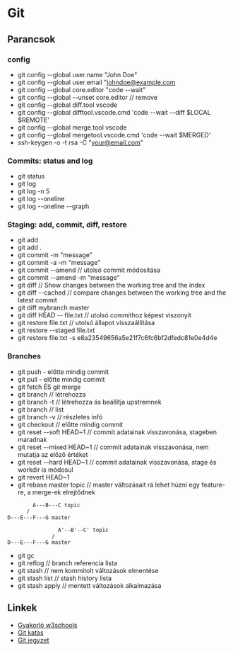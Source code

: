 # Git

## Parancsok

### config

- git config --global user.name "John Doe"
- git config --global user.email "johndoe@example.com
- git config --global core.editor "code --wait"
- git config --global --unset core.editor // remove
- git config --global diff.tool vscode
- git config --global difftool.vscode.cmd 'code --wait --diff $LOCAL $REMOTE'
- git config --global merge.tool vscode
- git config --global mergetool.vscode.cmd 'code --wait $MERGED'
- ssh-keygen -o -t rsa -C "your@email.com"

### Commits: status and log

- git status
- git log
- git log -n 5
- git log --oneline
- git log --oneline --graph

### Staging: add, commit, diff, restore

- git add <filename>
- git add .
- git commit -m "message"
- git commit -a -m "message"
- git commit --amend // utolsó commit módosítása
- git commit --amend -m "message"
- git diff // Show changes between the working tree and the index
- git diff --cached // compare changes between the working tree and the latest commit
- git diff mybranch master
- git diff HEAD -- file.txt // utolsó commithoz képest viszonyít
- git restore file.txt // utolsó állapot visszaállítása
- git restore --staged file.txt
- git restore file.txt -s e8a23549656a5e21f7c6fc6bf2dfedc81e0e4d4e

### Branches

- git push - előtte mindig commit
- git pull - előtte mindig commit
- git fetch ÉS git merge
- git branch <branchname> // létrehozza
- git branch -t <branchname> // létrehozza ás beállítja upstremnek
- git branch // list
- git branch -v // részletes infó
- git checkout <branchname> // előtte mindig commit
- git reset --soft HEAD~1 // commit adatainak visszavonása, stageben maradnak
- git reset --mixed HEAD~1 // commit adatainak visszavonása, nem mutatja az előző értéket
- git reset --hard HEAD~1 // commit adatainak visszavonása, stage és workdir is módosul
- git revert HEAD~1
- git rebase master topic // master változásait rá lehet húzni egy feature-re, a merge-ek elrejtődnek

```
        A---B---C topic
      /
D---E---F---G master

                A'--B'--C' topic
              /
D---E---F---G master
```

- git gc
- git reflog // branch referencia lista
- git stash // nem kommitolt változások elmentése
- git stash list // stash history lista
- git stash apply // mentett változások alkalmazása

## Linkek

- [Gyakorló w3schools](https://www.w3schools.com/git/git_exercises.asp)
- [Git katas](https://github.com/eficode-academy/git-katas)
- [Git jegyzet](https://desoft.hu/downloads/git/git_v1.0.pdf)
